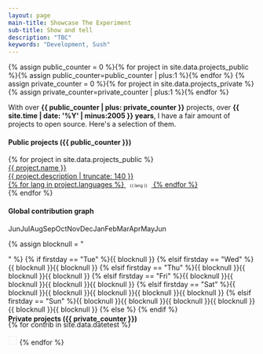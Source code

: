 ```yaml
---
layout: page
main-title: Showcase The Experiment
sub-title: Show and tell
description: "TBC"
keywords: "Development, Sush"
---
```


{% assign public_counter = 0 %}{% for project in site.data.projects_public %}{% assign public_counter=public_counter | plus:1 %}{% endfor %}
{% assign private_counter = 0 %}{% for project in site.data.projects_private %}{% assign private_counter=private_counter | plus:1 %}{% endfor %}

With over **{{ public_counter | plus: private_counter }}** projects, over **{{ site.time | date: '%Y' | minus:2005 }} years**, I have a fair amount of projects to open source. Here's a selection of them.

#### Public projects ({{ public_counter }})

<div class="boxes flex">
	{% for project in site.data.projects_public %}
	<a href="{{ project.web_url }}" class="box" target="_blank">
		<div class="flex">
			<div class="p-main">
				<div class="p-box">{{ project.name }}</div>
				<div class="p-desc">{{ project.description | truncate: 140 }}</div>
				{% for lang in project.languages %}
					<span class="{{ lang | downcase }}" style="border-radius:1em;display:inline-block;padding:0 8px;font-size:.6em">{{ lang }}</span>
				{% endfor %}
			</div>
		</div>
	</a>
	{% endfor %}
</div>

#### Global contribution graph
<div class="flex">
	<span>Jun</span><span>Jul</span><span>Aug</span><span>Sep</span><span>Oct</span><span>Nov</span><span>Dec</span><span>Jan</span><span>Feb</span><span>Mar</span><span>Apr</span><span>May</span><span>Jun</span>
</div>
<div class="flex" style="height:133px;flex-direction:column;flex-wrap:wrap;justify-content:flex-start">


{% assign blocknull = "<div class='block-null'></div>" %}
{% if firstday == "Tue" %}{{ blocknull }}
{% elsif firstday == "Wed" %}{{ blocknull }}{{ blocknull }}
{% elsif firstday == "Thu" %}{{ blocknull }}{{ blocknull }}{{ blocknull }}
{% elsif firstday == "Fri" %}{{ blocknull }}{{ blocknull }}{{ blocknull }}{{ blocknull }}
{% elsif firstday == "Sat" %}{{ blocknull }}{{ blocknull }}{{ blocknull }}{{ blocknull }}{{ blocknull }}
{% elsif firstday == "Sun" %}{{ blocknull }}{{ blocknull }}{{ blocknull }}{{ blocknull }}{{ blocknull }}{{ blocknull }}
{% else %}
{% endif %}

{% for contrib in site.data.datetest %}
	<div style="width:15px;height:15px;margin:1px;border:1px solid #eee;display:inline-block;background-color:rgb({{contrib.rank}});font-size:9px;text-align:center" title="{{ contrib.actions }} contributions on {{ contrib.date }}"></div>
{% endfor %}

</div>

#### Private projects ({{ private_counter }})

